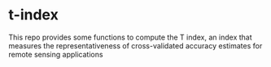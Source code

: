 # t-index
This repo provides some functions to compute the T index, an index that measures the representativeness of cross-validated accuracy estimates for remote sensing applications
